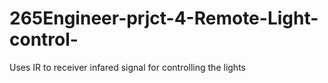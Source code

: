 # 265Engineer-prjct-4-Remote-Light-control-
Uses IR to receiver infared signal for controlling the lights
